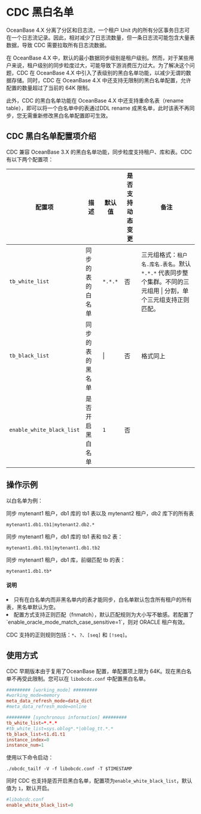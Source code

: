 # CDC 黑白名单

OceanBase 4.X 分离了分区和日志流，一个租户 Unit 内的所有分区事务日志可在一个日志流记录。因此，相对减少了日志流数量，但一条日志流可能包含大量表数据，导致 CDC 需要拉取所有日志流数据。

在 OceanBase 4.X 中，默认的最小数据同步级别是租户级别。然而，对于某些用户来说，租户级别的同步粒度过大，可能导致下游消费压力过大。为了解决这个问题，CDC 在 OceanBase 4.X 中引入了表级别的黑白名单功能，以减少无谓的数据存储。同时，CDC 在 OceanBase 4.X 中还支持无限制的黑白名单配置，允许配置的数量超过了当前的 64K 限制。

此外，CDC 的黑白名单功能在 OceanBase 4.X 中还支持重命名表（rename table），即可以将一个白名单中的表通过DDL rename 成黑名单，此时该表不再同步，您无需重新修改黑白名单配置即可生效。

## CDC 黑白名单配置项介绍

CDC 兼容 OceanBase 3.X 的黑白名单功能，同步粒度支持租户、库和表。CDC 有以下两个配置项：

配置项 | 描述 | 默认值 | 是否支持动态变更 | 备注
----- | ----- | ----- | ------ | -----
`tb_white_list` | 同步的表的白名单 | `*.*.*` | 否 | 三元组格式：`租户名.库名.表名`。默认 `*.*.*` 代表同步整个集群。不同的三元组用 &#x7C; 分割，单个三元组支持正则匹配。
`tb_black_list` | 同步的表的黑名单 | &#x7C; | 否 | 格式同上
`enable_white_black_list` | 是否开启黑白名单 | `1` | 否 |

## 操作示例

以白名单为例：

同步 mytenant1 租户，db1 库的 tb1 表以及 mytenant2 租户，db2 库下的所有表

```shell
mytenant1.db1.tb1|mytenant2.db2.*
```

同步 mytenant1 租户，db1 库的 tb1 表和 tb2 表：

```shell
mytenant1.db1.tb1|mytenant1.db1.tb2
```

同步 mytenant1 租户，db1 库，前缀匹配 tb 的表：

```shell
mytenant1.db1.tb*
```

<main id="notice" type='explain'>
<h4>说明</h4>
<p><li>只有在白名单内而非黑名单内的表才能同步，白名单默认包含所有租户的所有表，黑名单默认为空。</li>
<li>配置方式支持正则匹配（fnmatch），默认匹配规则为大小写不敏感。若配置了 `enable_oracle_mode_match_case_sensitive=1`，则对 ORACLE 租户有效。</li>
</p>
</main>

CDC 支持的正则规则包括：`*`、`?`、`[seq]` 和 `[!seq]`。

## 使用方式

CDC 早期版本由于复用了OceanBase 配置，单配置项上限为 64K。现在黑白名单不再受此限制。您可以在 `libobcdc.conf` 中配置黑白名单。

```conf
######### [working_mode] #########
#working_mode=memory
meta_data_refresh_mode=data_dict
#meta_data_refresh_mode=online

######### [synchronous information] #########
tb_white_list=*.*.*
#tb_white_list=sys.oblog*.*|oblog_tt.*.*
tb_black_list=t1.d1.t1
instance_index=0
instance_num=1
```

使用以下命令启动：

```shell
./obcdc_tailf -V -f libobcdc.conf -T $TIMESTAMP
```

同时 CDC 也支持是否开启黑白名单，配置项为`enable_white_black_list`，默认值为 `1`，默认开启。

```conf
#libobcdc.conf
enable_white_black_list=0
```
